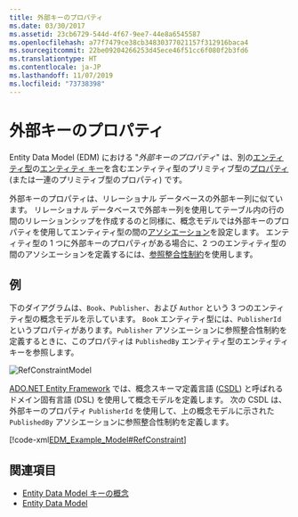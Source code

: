 ```yaml
---
title: 外部キーのプロパティ
ms.date: 03/30/2017
ms.assetid: 23cb6729-544d-4f67-9ee7-44e8a6545587
ms.openlocfilehash: a77f7479ce38cb34830377021157f312916baca4
ms.sourcegitcommit: 22be09204266253d45ece46f51cc6f080f2b3fd6
ms.translationtype: HT
ms.contentlocale: ja-JP
ms.lasthandoff: 11/07/2019
ms.locfileid: "73738398"
---
```

# <a name="foreign-key-property"></a>外部キーのプロパティ
Entity Data Model (EDM) における "*外部キーのプロパティ*" は、別の[エンティティ型](entity-type.md)の[エンティティ キー](entity-key.md)を含むエンティティ型のプリミティブ型の[プロパティ](property.md) (または一連のプリミティブ型のプロパティ) です。  
  
 外部キーのプロパティは、リレーショナル データベースの外部キー列に似ています。 リレーショナル データベースで外部キー列を使用してテーブル内の行の間のリレーションシップを作成するのと同様に、概念モデルでは外部キーのプロパティを使用してエンティティ型の間の[アソシエーション](association-type.md)を設定します。 エンティティ型の 1 つに外部キーのプロパティがある場合に、2 つのエンティティ型の間のアソシエーションを定義するには、[参照整合性制約](referential-integrity-constraint.md)を使用します。  
  
## <a name="example"></a>例  
 下のダイアグラムは、`Book`、`Publisher`、および `Author` という 3 つのエンティティ型の概念モデルを示しています。 `Book` エンティティ型には、`PublisherId` というプロパティがあります。`Publisher` アソシエーションに参照整合性制約を定義するときに、このプロパティは `PublishedBy` エンティティ型のエンティティ キーを参照します。  
  
 ![RefConstraintModel](./media/foreign-key-property/reference-constraint-model.gif "参照制約モデルの例")  
  
 [ADO.NET Entity Framework](./ef/index.md) では、概念スキーマ定義言語 ([CSDL](/ef/ef6/modeling/designer/advanced/edmx/csdl-spec)) と呼ばれるドメイン固有言語 (DSL) を使用して概念モデルを定義します。 次の CSDL は、外部キーのプロパティ `PublisherId` を使用して、上の概念モデルに示された `PublishedBy` アソシエーションに参照整合性制約を定義します。  
  
 [!code-xml[EDM_Example_Model#RefConstraint](../../../../samples/snippets/xml/VS_Snippets_Data/edm_example_model/xml/books4.edmx#refconstraint)]  
  
## <a name="see-also"></a>関連項目

- [Entity Data Model キーの概念](entity-data-model-key-concepts.md)
- [Entity Data Model](entity-data-model.md)
